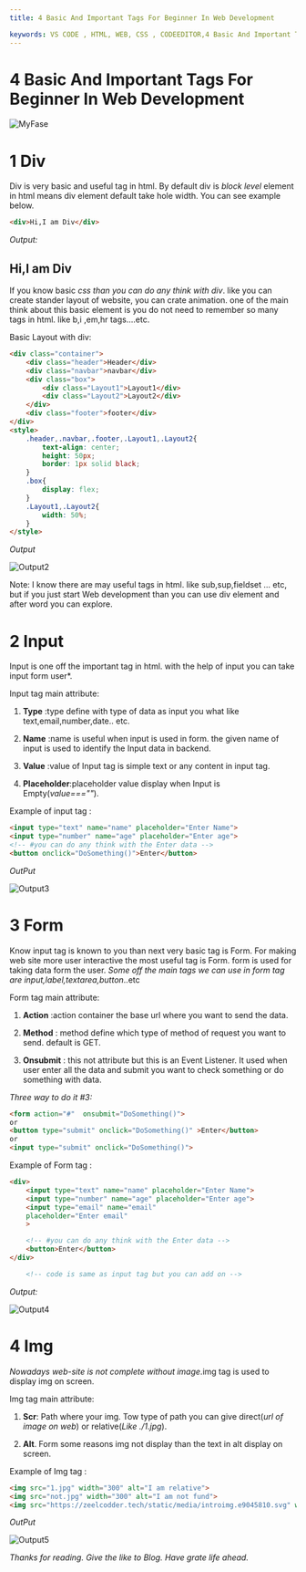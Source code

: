 ```yaml
---
title: 4 Basic And Important Tags For Beginner In Web Development  

keywords: VS CODE , HTML, WEB, CSS , CODEEDITOR,4 Basic And Important Tags For Beginner In Web Development,Vs code Extensions
---
```






# 4 Basic And Important Tags For Beginner In Web Development

![MyFase](/images/blog/Html4SimpleTages/1.jpg)

# 1 Div

Div is very basic and useful tag in html. By default div is *block level* element in html means div element default take hole width. You can see example below.


```html
<div>Hi,I am Div</div>
```

*Output:*

## Hi,I am Div



If you know basic *css than you can do any think with div*. like you can create stander layout of website, you can crate animation. one of the main think about this basic element  is you do not need to remember so many tags in html. like b,i ,em,hr tags....etc.

Basic Layout with div:


```html
<div class="container">
    <div class="header">Header</div>
    <div class="navbar">navbar</div>
    <div class="box">
        <div class="Layout1">Layout1</div>
        <div class="Layout2">Layout2</div>
    </div>
    <div class="footer">footer</div>
</div>
<style>
    .header,.navbar,.footer,.Layout1,.Layout2{
        text-align: center;
        height: 50px;
        border: 1px solid black;
    }
    .box{
        display: flex;
    }
    .Layout1,.Layout2{
        width: 50%;
    }
</style>
```

*Output*

![Output2](/images/blog/Html4SimpleTages/Output2.jpg)




Note: I know there are may useful tags in html. like sub,sup,fieldset ... etc, but if you just start Web development than you can use div element and after word you can explore.

# 2 Input

Input is one off the important tag in html. with the help of input you can take input form user*.


Input tag main attribute:

1. **Type** :type define with type of data as input you what like text,email,number,date.. etc.

2. **Name** :name is useful when input is used in form. the given name of input is used to identify the Input data in backend.

3. **Value** :value of Input tag is simple text or any content in input tag.

4. **Placeholder**:placeholder  value display when Input is Empty(*value===""*).


Example of input tag :


```html
<input type="text" name="name" placeholder="Enter Name">
<input type="number" name="age" placeholder="Enter age">
<!-- #you can do any think with the Enter data -->
<button onclick="DoSomething()">Enter</button>
```

*OutPut*


![Output3](/images/blog/Html4SimpleTages/Output3.jpg)

# 3 Form

Know input tag is known to you than next very basic tag is Form. For making web site more user interactive the most useful tag is Form. form is used for taking data form the user. *Some off the main tags we can use in form tag are input,label,textarea,button*..etc

Form tag main attribute:

1. **Action** :action container the base url where you want to send the data.

2. **Method** : method define which type of method of request you want to send. default is GET.

3. **Onsubmit** : this not attribute but this is an Event Listener. It used when user enter all the data and submit you want to check something or do something with data.  

*Three way to do it #3:*


```html
<form action="#"  onsubmit="DoSomething()">
or
<button type="submit" onclick="DoSomething()" >Enter</button>
or
<input type="submit" onclick="DoSomething()"> 
```


Example of Form tag :


```html
<div>
    <input type="text" name="name" placeholder="Enter Name">
    <input type="number" name="age" placeholder="Enter age">
    <input type="email" name="email"
    placeholder="Enter email"
    >

    <!-- #you can do any think with the Enter data -->
    <button>Enter</button>
</div>

    <!-- code is same as input tag but you can add on -->
```
*Output:*

![Output4](/images/blog/Html4SimpleTages/Output4.jpg)


# 4 Img

*Nowadays web-site is not complete without image*.img tag is used to display img on screen.

Img tag main attribute: 


1. **Scr**: Path where your img. Tow type of path you can give direct(*url of image on web*) or relative(*Like ./1.jpg*).

2. **Alt**. Form some reasons img not display  than the text in alt display on screen.

Example of Img tag :

```html
<img src="1.jpg" width="300" alt="I am relative">
<img src="not.jpg" width="300" alt="I am not fund">
<img src="https://zeelcodder.tech/static/media/introimg.e9045810.svg" width="300" alt="I am direct">
```
*OutPut*

![Output5](/images/blog/Html4SimpleTages/Output5.jpg)


*Thanks for reading. Give the like to Blog. Have grate life ahead.*

